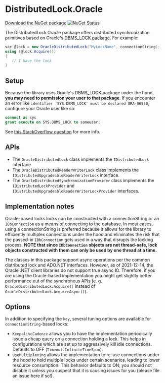 # DistributedLock.Oracle

[Download the NuGet package](https://www.nuget.org/packages/DistributedLock.Oracle) [![NuGet Status](http://img.shields.io/nuget/v/DistributedLock.Oracle.svg?style=flat)](https://www.nuget.org/packages/DistributedLock.Oracle/)

The DistributedLock.Oracle package offers distributed synchronization primitives based on Oracle's [DBMS_LOCK package](https://docs.oracle.com/database/121/ARPLS/d_lock.htm). For example:

```C#
var @lock = new OracleDistributedLock("MyLockName", connectionString);
using (@lock.Acquire())
{
   // I have the lock
}
```

## Setup

Because the library uses Oracle's DBMS_LOCK package under the hood, **you may need to permission your user to that package**. If you encounter an error like `identifier 'SYS.DBMS_LOCK' must be declared ORA-06550`, configure your Oracle user like so:

```SQL
connect as sys
grant execute on SYS.DBMS_LOCK to someuser;
```

See [this StackOverflow question](https://stackoverflow.com/questions/10870787/oracle-pl-sql-dbms-lock-error) for more info.

## APIs

- The `OracleDistributedLock` class implements the `IDistributedLock` interface.
- The `OracleDistributedReaderWriterLock` class implements the `IDistributedUpgradeableReaderWriterLock` interface.
- The `OracleDistributedSynchronizationProvider` class implements the `IDistributedLockProvider` and `IDistributedUpgradeableReaderWriterLockProvider` interfaces.

## Implementation notes

Oracle-based locks locks can be constructed with a connectionString or an `IDbConnection` as a means of connecting to the database. In most cases, using a connectionString is preferred because it allows for the library to efficiently multiplex connections under the hood and eliminates the risk that the passed-in `IDbConnection` gets used in a way that disrupts the locking process. **NOTE that since `IDbConnection` objects are not thread-safe, lock objects constructed with them can only be used by one thread at a time.**

The classes in this package support async operations per the common distributed lock and ADO.NET interfaces. However, as of 2021-12-14, the Oracle .NET client libraries do not support true async IO. Therefore, if you are using the Oracle-based implementation you might get slightly better performance out of the synchronous APIs (e. g. `OracleDistributedLock.Acquire()` instead of `OracleDistributedLock.AcquireAsync()`).

## Options

In addition to specifying the `key`, several tuning options are available for `connectionString`-based locks:

- `KeepaliveCadence` allows you to have the implementation periodically issue a cheap query on a connection holding a lock. This helps in configurations which are set up to aggressively kill idle connections. Defaults to OFF (`Timeout.InfiniteTimeSpan`).
- `UseMultiplexing` allows the implementation to re-use connections under the hood to hold multiple locks under certain scenarios, leading to lower resource consumption. This behavior defaults to ON; you should not disable it unless you suspect that it is causing issues for you (please file an issue here if so!).



